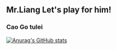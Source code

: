 ## Mr.Liang Let's play for him! 
### Cao Go tulei

[![Anurag's GitHub stats](https://github-readme-stats-remake-go5ak29td-runtus.vercel.app/api?username=RuntuS&show_icons=true&include_all_commits=ture&bg_color=50,bae7ff,91d5ff,69c0ff,40a9ff,1890ff&title_color=ffffff&text_color=ffffff)](https://github.com/anuraghazra/github-readme-stats)